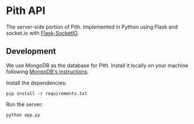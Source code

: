 # Pith API

The server-side portion of Pith. Implemented in Python using Flask and socket.io with [Flask-SocketIO](https://github.com/miguelgrinberg/Flask-SocketIO).

## Development

We use MongoDB as the database for Pith. Install it locally on your machine following [MongoDB's instructions](https://docs.mongodb.com/manual/installation/).

Install the dependencies:

```
pip install -r requirements.txt
```

Run the server:

```
python app.py
```
